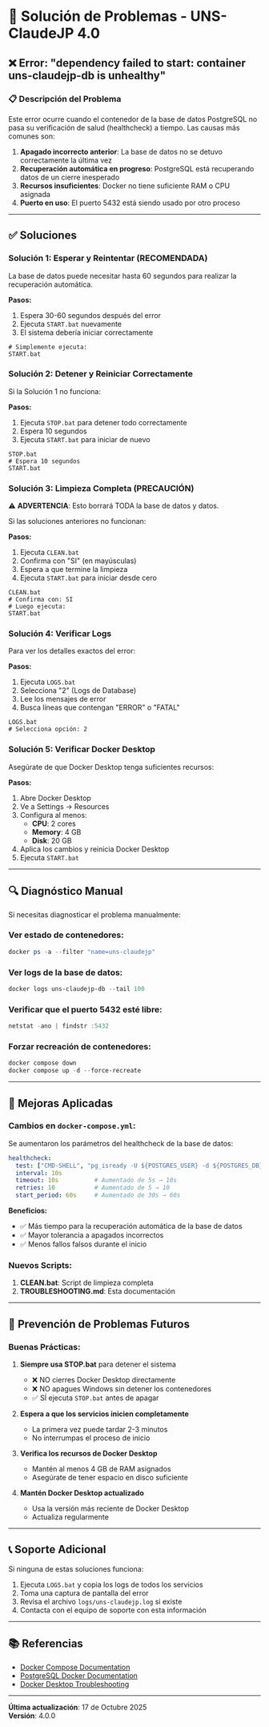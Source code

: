 # 🔧 Solución de Problemas - UNS-ClaudeJP 4.0

## ❌ Error: "dependency failed to start: container uns-claudejp-db is unhealthy"

### 📋 Descripción del Problema

Este error ocurre cuando el contenedor de la base de datos PostgreSQL no pasa su verificación de salud (healthcheck) a tiempo. Las causas más comunes son:

1. **Apagado incorrecto anterior**: La base de datos no se detuvo correctamente la última vez
2. **Recuperación automática en progreso**: PostgreSQL está recuperando datos de un cierre inesperado
3. **Recursos insuficientes**: Docker no tiene suficiente RAM o CPU asignada
4. **Puerto en uso**: El puerto 5432 está siendo usado por otro proceso

---

## ✅ Soluciones

### Solución 1: Esperar y Reintentar (RECOMENDADA)

La base de datos puede necesitar hasta 60 segundos para realizar la recuperación automática.

**Pasos:**
1. Espera 30-60 segundos después del error
2. Ejecuta `START.bat` nuevamente
3. El sistema debería iniciar correctamente

```batch
# Simplemente ejecuta:
START.bat
```

### Solución 2: Detener y Reiniciar Correctamente

Si la Solución 1 no funciona:

**Pasos:**
1. Ejecuta `STOP.bat` para detener todo correctamente
2. Espera 10 segundos
3. Ejecuta `START.bat` para iniciar de nuevo

```batch
STOP.bat
# Espera 10 segundos
START.bat
```

### Solución 3: Limpieza Completa (PRECAUCIÓN)

⚠️ **ADVERTENCIA**: Esto borrará TODA la base de datos y datos.

Si las soluciones anteriores no funcionan:

**Pasos:**
1. Ejecuta `CLEAN.bat`
2. Confirma con "SI" (en mayúsculas)
3. Espera a que termine la limpieza
4. Ejecuta `START.bat` para iniciar desde cero

```batch
CLEAN.bat
# Confirma con: SI
# Luego ejecuta:
START.bat
```

### Solución 4: Verificar Logs

Para ver los detalles exactos del error:

**Pasos:**
1. Ejecuta `LOGS.bat`
2. Selecciona "2" (Logs de Database)
3. Lee los mensajes de error
4. Busca líneas que contengan "ERROR" o "FATAL"

```batch
LOGS.bat
# Selecciona opción: 2
```

### Solución 5: Verificar Docker Desktop

Asegúrate de que Docker Desktop tenga suficientes recursos:

**Pasos:**
1. Abre Docker Desktop
2. Ve a Settings → Resources
3. Configura al menos:
   - **CPU**: 2 cores
   - **Memory**: 4 GB
   - **Disk**: 20 GB
4. Aplica los cambios y reinicia Docker Desktop
5. Ejecuta `START.bat`

---

## 🔍 Diagnóstico Manual

Si necesitas diagnosticar el problema manualmente:

### Ver estado de contenedores:
```powershell
docker ps -a --filter "name=uns-claudejp"
```

### Ver logs de la base de datos:
```powershell
docker logs uns-claudejp-db --tail 100
```

### Verificar que el puerto 5432 esté libre:
```powershell
netstat -ano | findstr :5432
```

### Forzar recreación de contenedores:
```powershell
docker compose down
docker compose up -d --force-recreate
```

---

## 📝 Mejoras Aplicadas

### Cambios en `docker-compose.yml`:

Se aumentaron los parámetros del healthcheck de la base de datos:

```yaml
healthcheck:
  test: ["CMD-SHELL", "pg_isready -U ${POSTGRES_USER} -d ${POSTGRES_DB}"]
  interval: 10s
  timeout: 10s          # Aumentado de 5s → 10s
  retries: 10           # Aumentado de 5 → 10
  start_period: 60s     # Aumentado de 30s → 60s
```

**Beneficios:**
- ✅ Más tiempo para la recuperación automática de la base de datos
- ✅ Mayor tolerancia a apagados incorrectos
- ✅ Menos fallos falsos durante el inicio

### Nuevos Scripts:

1. **CLEAN.bat**: Script de limpieza completa
2. **TROUBLESHOOTING.md**: Esta documentación

---

## 🎯 Prevención de Problemas Futuros

### Buenas Prácticas:

1. **Siempre usa STOP.bat** para detener el sistema
   - ❌ NO cierres Docker Desktop directamente
   - ❌ NO apagues Windows sin detener los contenedores
   - ✅ SÍ ejecuta `STOP.bat` antes de apagar

2. **Espera a que los servicios inicien completamente**
   - La primera vez puede tardar 2-3 minutos
   - No interrumpas el proceso de inicio

3. **Verifica los recursos de Docker Desktop**
   - Mantén al menos 4 GB de RAM asignados
   - Asegúrate de tener espacio en disco suficiente

4. **Mantén Docker Desktop actualizado**
   - Usa la versión más reciente de Docker Desktop
   - Actualiza regularmente

---

## 📞 Soporte Adicional

Si ninguna de estas soluciones funciona:

1. Ejecuta `LOGS.bat` y copia los logs de todos los servicios
2. Toma una captura de pantalla del error
3. Revisa el archivo `logs/uns-claudejp.log` si existe
4. Contacta con el equipo de soporte con esta información

---

## 📚 Referencias

- [Docker Compose Documentation](https://docs.docker.com/compose/)
- [PostgreSQL Docker Documentation](https://hub.docker.com/_/postgres)
- [Docker Desktop Troubleshooting](https://docs.docker.com/desktop/troubleshoot/overview/)

---

**Última actualización**: 17 de Octubre 2025  
**Versión**: 4.0.0
